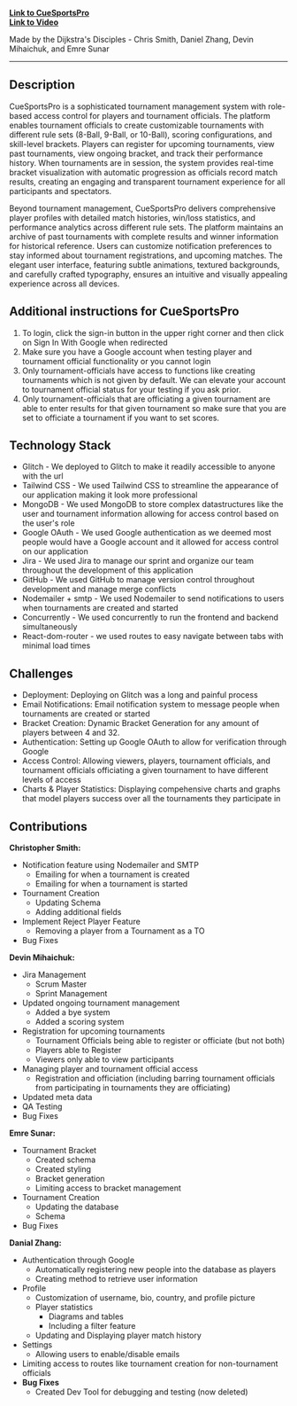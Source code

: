 **[Link to CueSportsPro](https://cuesportspro.glitch.me/)**   
**[Link to Video](https://youtu.be/M91rP8Emqtc)**

Made by the Dijkstra's Disciples - Chris Smith, Daniel Zhang, Devin Mihaichuk, and Emre Sunar

---
**Description**
-

   CueSportsPro is a sophisticated tournament management system with role-based access control for players and 
tournament officials. The platform enables tournament officials to create customizable tournaments 
with different rule sets (8-Ball, 9-Ball, or 10-Ball), scoring configurations, and skill-level brackets. Players 
can register for upcoming tournaments, view past tournaments, view ongoing bracket, and track their performance history. When 
tournaments are in session, the system provides real-time bracket visualization with automatic progression 
as officials record match results, creating an engaging and transparent tournament experience for all participants
and spectators.

   Beyond tournament management, CueSportsPro delivers comprehensive player profiles with detailed match histories, 
win/loss statistics, and performance analytics across different rule sets. The platform maintains an archive of past 
tournaments with complete results and winner information for historical reference. Users can customize notification 
preferences to stay informed about tournament registrations, and upcoming matches. The elegant user interface, 
featuring subtle animations, textured backgrounds, and carefully crafted typography, ensures an intuitive and visually 
appealing experience across all devices.

**Additional instructions for CueSportsPro**
-
1. To login, click the sign-in button in the upper right corner and then click on Sign In With Google when redirected
2. Make sure you have a Google account when testing player and tournament official functionality or you cannot login
3. Only tournament-officials have access to functions like creating tournaments which is not given by default. We can elevate your account to tournament official status for your testing if you ask prior.
4. Only tournament-officials that are officiating a given tournament are able to enter results for that given tournament so make sure that you are set to officiate a tournament if you want to set scores.

**Technology Stack**
-
- Glitch - We deployed to Glitch to make it readily accessible to anyone with the url
- Tailwind CSS - We used Tailwind CSS to streamline the appearance of our application making it look more professional
- MongoDB - We used MongoDB to store complex datastructures like the user and tournament information allowing for access control based on the user's role
- Google OAuth - We used Google authentication as we deemed most people would have a Google account and it allowed for access control on our application
- Jira - We used Jira to manage our sprint and organize our team throughout the development of this application
- GitHub - We used GitHub to manage version control throughout development and manage merge conflicts
- Nodemailer + smtp - We used Nodemailer to send notifications to users when tournaments are created and started
- Concurrently - We used concurrently to run the frontend and backend simultaneously
- React-dom-router - we used routes to easy navigate between tabs with minimal load times

**Challenges**
-
- Deployment: Deploying on Glitch was a long and painful process
- Email Notifications: Email notification system to message people when tournaments are created or started
- Bracket Creation: Dynamic Bracket Generation for any amount of players between 4 and 32.
- Authentication: Setting up Google OAuth to allow for verification through Google
- Access Control: Allowing viewers, players, tournament officials, and tournament officials officiating a given tournament to have different levels of access
- Charts & Player Statistics: Displaying compehensive charts and graphs that model players success over all the tournaments they participate in

**Contributions**
-
**Christopher Smith:**
- Notification feature using Nodemailer and SMTP
  - Emailing for when a tournament is created
  - Emailing for when a tournament is started
- Tournament Creation
  - Updating Schema
  - Adding additional fields
- Implement Reject Player Feature
  - Removing a player from a Tournament as a TO
- Bug Fixes

**Devin Mihaichuk:**
- Jira Management
  - Scrum Master
  - Sprint Management
- Updated ongoing tournament management
  - Added a bye system
  - Added a scoring system
- Registration for upcoming tournaments
  - Tournament Officials being able to register or officiate (but not both)
  - Players able to Register
  - Viewers only able to view participants
- Managing player and tournament official access
  - Registration and officiation (including barring tournament officials from participating in tournaments they are officiating)
- Updated meta data
- QA Testing
- Bug Fixes

**Emre Sunar:**
- Tournament Bracket
  - Created schema
  - Created styling
  - Bracket generation
  - Limiting access to bracket management
- Tournament Creation
  - Updating the database
  - Schema
- Bug Fixes

**Danial Zhang:**
- Authentication through Google
  - Automatically registering new people into the database as players
  - Creating method to retrieve user information
- Profile
  - Customization of username, bio, country, and profile picture
  - Player statistics
    - Diagrams and tables
    - Including a filter feature
  - Updating and Displaying player match history
- Settings
  - Allowing users to enable/disable emails
- Limiting access to routes like tournament creation for non-tournament officials
- **Bug Fixes**
  - Created Dev Tool for debugging and testing (now deleted)
